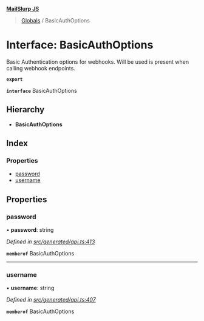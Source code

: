 **[MailSlurp JS](../README.md)**

> [Globals](../README.md) / BasicAuthOptions

# Interface: BasicAuthOptions

Basic Authentication options for webhooks. Will be used is present when calling webhook endpoints.

**`export`** 

**`interface`** BasicAuthOptions

## Hierarchy

* **BasicAuthOptions**

## Index

### Properties

* [password](basicauthoptions.md#password)
* [username](basicauthoptions.md#username)

## Properties

### password

•  **password**: string

*Defined in [src/generated/api.ts:413](https://github.com/mailslurp/mailslurp-client/blob/eace919/src/generated/api.ts#L413)*

**`memberof`** BasicAuthOptions

___

### username

•  **username**: string

*Defined in [src/generated/api.ts:407](https://github.com/mailslurp/mailslurp-client/blob/eace919/src/generated/api.ts#L407)*

**`memberof`** BasicAuthOptions
